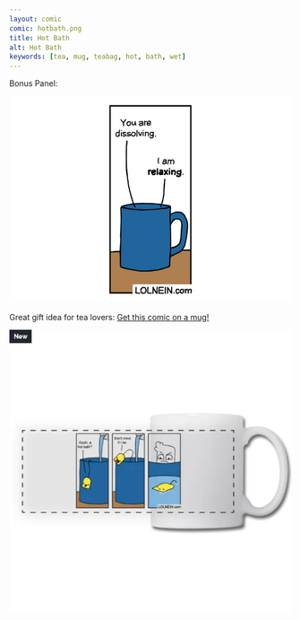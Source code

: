 ```yaml
---
layout: comic
comic: hotbath.png
title: Hot Bath
alt: Hot Bath
keywords: [tea, mug, teabag, hot, bath, wet]
---
```


Bonus Panel:

![Hot Bath Bonus Panel](/images/hotbath_bonus.png)

Great gift idea for tea lovers: [Get this comic on a mug!](https://lolnein.com/shop/)

![Hot Bath on a Mug](/images/hotbath_mug.png)
